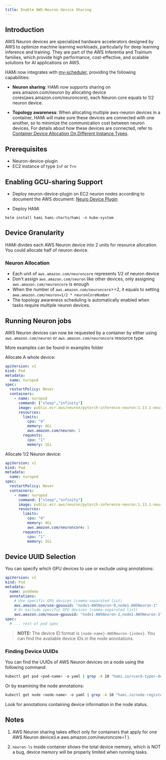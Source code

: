 ```yaml
---
title: Enable AWS-Neuron device Sharing
---
```


## Introduction

AWS Neuron devices are specialized hardware accelerators designed by AWS to optimize machine learning workloads, particularly for deep learning inference and training. They are part of the AWS Inferentia and Trainium families, which provide high performance, cost-effective, and scalable solutions for AI applications on AWS.

HAMi now integrates with [my-scheduler](https://awsdocs-neuron.readthedocs-hosted.com/en/latest/containers/kubernetes-getting-started.html#deploy-neuron-scheduler-extension), providing the following capabilities:

* **Neuron sharing**: HAMi now supports sharing on aws.amazon.com/neuron by allocating device cores(aws.amazon.com/neuroncore), each Neuron core equals to 1/2 neuron device.

* **Topology awareness**: When allocating multiple aws-neuron devices in a container, HAMi will make sure these devices are connected with one another, so to minimize the communication cost between neuron devices. For details about how these devices are connected, refer to [Container Device Allocation On Different Instance Types](https://awsdocs-neuron.readthedocs-hosted.com/en/latest/containers/kubernetes-getting-started.html#container-device-allocation-on-different-instance-types).


## Prerequisites

* Neuron-device-plugin
* EC2 instance of type `Inf` or `Trn`

## Enabling GCU-sharing Support

* Deploy neuron-device-plugin on EC2 neuron nodes according to document the AWS document: [Neuro Device Plugin](https://awsdocs-neuron.readthedocs-hosted.com/en/latest/containers/kubernetes-getting-started.html#neuron-device-plugin)

* Deploy HAMi

```
helm install hami hami-charts/hami -n kube-system
```

## Device Granularity

HAMi divides each AWS Neuron device into 2 units for resource allocation. You could allocate half of neuron device.

### Neuron Allocation

- Each unit of `aws.amazon.com/neuroncore` represents 1/2 of neuron device
- Don't assign `aws.amazon.com/neuron` like other devices, only assigning `aws.amazon.com/neuroncore` is enough
- When the number of `aws.amazon.com/neuroncore`>=2, it equals to setting `awa.amazon.com/neuron=1/2 * neuronCoreNumber`
- The topology awareness scheduling is automatically enabled when tasks require multiple neuron devices.

## Running Neuron jobs

AWS Neuron devices can now be requested by a container
by either using `aws.amazon.com/neuron` or `aws.amazon.com/neuroncore` resource type.

More examples can be found in examples folder

Allocate A whole device:
```yaml
apiVersion: v1
kind: Pod
metadata:
  name: nuropod
spec:
  restartPolicy: Never
  containers:
    - name: nuropod
      command: ["sleep","infinity"]
      image: public.ecr.aws/neuron/pytorch-inference-neuron:1.13.1-neuron-py310-sdk2.20.2-ubuntu20.04
      resources:
        limits:
          cpu: "4"
          memory: 4Gi
          aws.amazon.com/neuron: 1
        requests:
          cpu: "1"
          memory: 1Gi
```

Allocate 1/2 Neuron device:
```yaml
apiVersion: v1
kind: Pod
metadata:
  name: nuropod
spec:
  restartPolicy: Never
  containers:
    - name: nuropod
      command: ["sleep","infinity"]
      image: public.ecr.aws/neuron/pytorch-inference-neuron:1.13.1-neuron-py310-sdk2.20.2-ubuntu20.04
      resources:
        limits:
          cpu: "4"
          memory: 4Gi
          aws.amazon.com/neuroncore: 1
        requests:
          cpu: "1"
          memory: 1Gi
```

## Device UUID Selection

You can specify which GPU devices to use or exclude using annotations:

```yaml
apiVersion: v1
kind: Pod
metadata:
  name: poddemo
  annotations:
    # Use specific GPU devices (comma-separated list)
    aws.amazon.com/use-gpuuuid: "node1-AWSNeuron-0,node1-AWSNeuron-1"
    # Or exclude specific GPU devices (comma-separated list)
    aws.amazon.com/nouse-gpuuuid: "node1-AWSNeuron-2,node1-AWSNeuron-3"
spec:
  # ... rest of pod spec
```

> **NOTE:** The device ID format is `{node-name}-AWSNeuron-{index}`. You can find the available device IDs in the node annotations.

### Finding Device UUIDs

You can find the UUIDs of AWS Neuron devices on a node using the following command:

```bash
kubectl get pod <pod-name> -o yaml | grep -A 10 "hami.io/<card-type>-devices-allocated"
```

Or by examining the node annotations:

```bash
kubectl get node <node-name> -o yaml | grep -A 10 "hami.io/node-register-<card-type>"
```

Look for annotations containing device information in the node status.

## Notes

1. AWS Neuron sharing takes effect only for containers that apply for one AWS Neuron device(i.e aws.amazon.com/neuroncore=1 ).

3. `neuron-ls` inside container shows the total device memory, which is NOT a bug, device memory will be properly limited when running tasks.